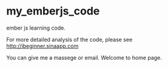 # my_emberjs_code
ember js learning code.

For more detailed analysis of the code, please see http://ibeginner.sinaapp.com

You can give me a massege or email. Welcome to home page.
